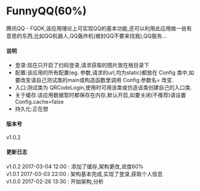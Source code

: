 # FunnyQQ(60%)
腾讯QQ - FQDK,该应用理论上可实现QQ的基本功能,还可以利用此应用做一些有意思的东西,比如QQ机器人,QQ轰炸机(被封QQ不要来找我),QQ服务...
#### 说明<br>

* 登录:现在只开启了扫码登录,请求获取的图片放在根目录下<br>
* 配置:该应用的所有配置(eg. 参数,请求的url,均为static)都放在 Config 类中,如要改变请自己测试类的main或构造函数里调用 Config.参数名= 改变.<br>
* 入口:测试类为 QRCodeLogin,使用时可用该类或仿造该类创建自己的入口类.<br>
* 关于缓存:该应用数据暂时都保存在内存,默认开启,如要关闭(不推荐)请设置Config.cache=false<br>
* 持久化:正在想
#### 版本号<br>
v1.0.2<br>
#### 更新日志<br>
v1.0.2 2017-03-04 12:00 : 添加了缓存,架构更改,进度60%<br>
v1.0.1 2017-03-03 22:00 : 架构基本完成,实现了登录,获取个人信息<br>
v1.0.0 2017-02-26 13:30 : 开始架构,分析<br>
